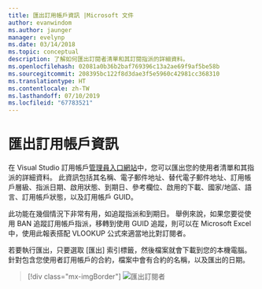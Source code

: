 ```yaml
---
title: 匯出訂用帳戶資訊 |Microsoft 文件
author: evanwindom
ms.author: jaunger
manager: evelynp
ms.date: 03/14/2018
ms.topic: conceptual
description: 了解如何匯出訂閱者清單和其訂閱指派的詳細資料。
ms.openlocfilehash: 02081a0b36b2baf769396c13a2ae69f9af5be58b
ms.sourcegitcommit: 208395bc122f8d3dae3f5e5960c42981cc368310
ms.translationtype: HT
ms.contentlocale: zh-TW
ms.lasthandoff: 07/10/2019
ms.locfileid: "67783521"
---
```

# <a name="exporting-subscription-information"></a>匯出訂用帳戶資訊

在 Visual Studio 訂用帳戶[管理員入口網站](https://manage.visualstudio.com)中，您可以匯出您的使用者清單和其指派的詳細資料。 此資訊包括其名稱、電子郵件地址、替代電子郵件地址、訂用帳戶層級、指派日期、啟用狀態、到期日、參考欄位、啟用的下載、國家/地區、語言、訂用帳戶狀態，以及訂用帳戶 GUID。

此功能在幾個情況下非常有用，如追蹤指派和到期日。 舉例來說，如果您要從使用 BAN 追蹤訂用帳戶指派，移轉到使用 GUID 追蹤，則可以在 Microsoft Excel 中，使用此報表搭配 VLOOKUP 公式來適當地比對訂閱者。

若要執行匯出，只要選取 [匯出]  索引標籤，然後檔案就會下載到您的本機電腦。 針對包含您使用者訂用帳戶的合約，檔案中會有合約的名稱，以及匯出的日期。
> [!div class="mx-imgBorder"]
> ![匯出訂閱者](_img/exporting-subscriptions/exporting-subscriptions.png)
